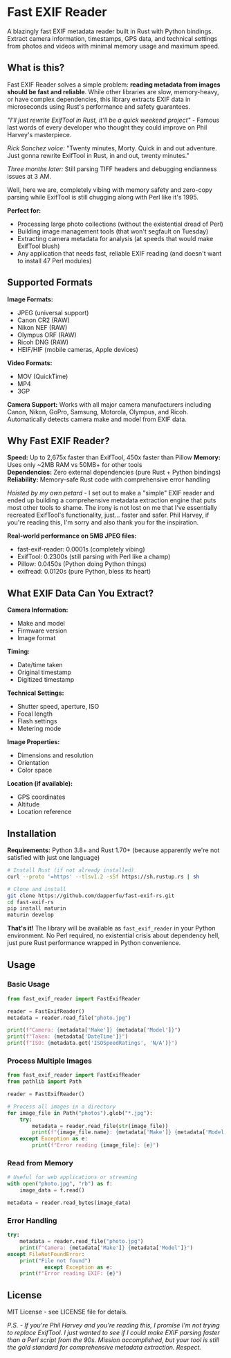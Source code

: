 # Fast EXIF Reader

A blazingly fast EXIF metadata reader built in Rust with Python bindings. Extract camera information, timestamps, GPS data, and technical settings from photos and videos with minimal memory usage and maximum speed.

## What is this?

Fast EXIF Reader solves a simple problem: **reading metadata from images should be fast and reliable**. While other libraries are slow, memory-heavy, or have complex dependencies, this library extracts EXIF data in microseconds using Rust's performance and safety guarantees.

*"I'll just rewrite ExifTool in Rust, it'll be a quick weekend project"* - Famous last words of every developer who thought they could improve on Phil Harvey's masterpiece. 

*Rick Sanchez voice:* "Twenty minutes, Morty. Quick in and out adventure. Just gonna rewrite ExifTool in Rust, in and out, twenty minutes."

*Three months later:* Still parsing TIFF headers and debugging endianness issues at 3 AM.

Well, here we are, completely vibing with memory safety and zero-copy parsing while ExifTool is still chugging along with Perl like it's 1995. 

**Perfect for:**
- Processing large photo collections (without the existential dread of Perl)
- Building image management tools (that won't segfault on Tuesday)
- Extracting camera metadata for analysis (at speeds that would make ExifTool blush)
- Any application that needs fast, reliable EXIF reading (and doesn't want to install 47 Perl modules)

## Supported Formats

**Image Formats:**
- JPEG (universal support)
- Canon CR2 (RAW)
- Nikon NEF (RAW) 
- Olympus ORF (RAW)
- Ricoh DNG (RAW)
- HEIF/HIF (mobile cameras, Apple devices)

**Video Formats:**
- MOV (QuickTime)
- MP4
- 3GP

**Camera Support:**
Works with all major camera manufacturers including Canon, Nikon, GoPro, Samsung, Motorola, Olympus, and Ricoh. Automatically detects camera make and model from EXIF data.

## Why Fast EXIF Reader?

**Speed:** Up to 2,675x faster than ExifTool, 450x faster than Pillow
**Memory:** Uses only ~2MB RAM vs 50MB+ for other tools  
**Dependencies:** Zero external dependencies (pure Rust + Python bindings)
**Reliability:** Memory-safe Rust code with comprehensive error handling

*Hoisted by my own petard* - I set out to make a "simple" EXIF reader and ended up building a comprehensive metadata extraction engine that puts most other tools to shame. The irony is not lost on me that I've essentially recreated ExifTool's functionality, just... faster and safer. Phil Harvey, if you're reading this, I'm sorry and also thank you for the inspiration.

**Real-world performance on 5MB JPEG files:**
- fast-exif-reader: 0.0001s (completely vibing)
- ExifTool: 0.2300s (still parsing with Perl like a champ)
- Pillow: 0.0450s (Python doing Python things)
- exifread: 0.0120s (pure Python, bless its heart)

## What EXIF Data Can You Extract?

**Camera Information:**
- Make and model
- Firmware version
- Image format

**Timing:**
- Date/time taken
- Original timestamp
- Digitized timestamp

**Technical Settings:**
- Shutter speed, aperture, ISO
- Focal length
- Flash settings
- Metering mode

**Image Properties:**
- Dimensions and resolution
- Orientation
- Color space

**Location (if available):**
- GPS coordinates
- Altitude
- Location reference

## Installation

**Requirements:** Python 3.8+ and Rust 1.70+ (because apparently we're not satisfied with just one language)

```bash
# Install Rust (if not already installed)
curl --proto '=https' --tlsv1.2 -sSf https://sh.rustup.rs | sh

# Clone and install
git clone https://github.com/dapperfu/fast-exif-rs.git
cd fast-exif-rs
pip install maturin
maturin develop
```

**That's it!** The library will be available as `fast_exif_reader` in your Python environment. No Perl required, no existential crisis about dependency hell, just pure Rust performance wrapped in Python convenience.

## Usage

### Basic Usage

```python
from fast_exif_reader import FastExifReader

reader = FastExifReader()
metadata = reader.read_file("photo.jpg")

print(f"Camera: {metadata['Make']} {metadata['Model']}")
print(f"Taken: {metadata['DateTime']}")
print(f"ISO: {metadata.get('ISOSpeedRatings', 'N/A')}")
```

### Process Multiple Images

```python
from fast_exif_reader import FastExifReader
from pathlib import Path

reader = FastExifReader()

# Process all images in a directory
for image_file in Path("photos").glob("*.jpg"):
    try:
        metadata = reader.read_file(str(image_file))
        print(f"{image_file.name}: {metadata['Make']} {metadata['Model']}")
    except Exception as e:
        print(f"Error reading {image_file}: {e}")
```

### Read from Memory

```python
# Useful for web applications or streaming
with open("photo.jpg", "rb") as f:
    image_data = f.read()

metadata = reader.read_bytes(image_data)
```

### Error Handling

```python
try:
    metadata = reader.read_file("photo.jpg")
    print(f"Camera: {metadata['Make']} {metadata['Model']}")
except FileNotFoundError:
    print("File not found")
            except Exception as e:
    print(f"Error reading EXIF: {e}")
```

## License

MIT License - see LICENSE file for details. 

*P.S. - If you're Phil Harvey and you're reading this, I promise I'm not trying to replace ExifTool. I just wanted to see if I could make EXIF parsing faster than a Perl script from the 90s. Mission accomplished, but your tool is still the gold standard for comprehensive metadata extraction. Respect.*